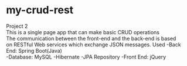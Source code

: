 # my-crud-rest
Project 2  
This is a single page app that can make basic CRUD operations  
The communication between the front-end and the back-end is based  
on RESTful Web services which exchange JSON messages.
Used
-Back End: Spring Boot(Java)  
-Database: MySQL
-Hibernate
-JPA Repository 
-Front End: jQuery
